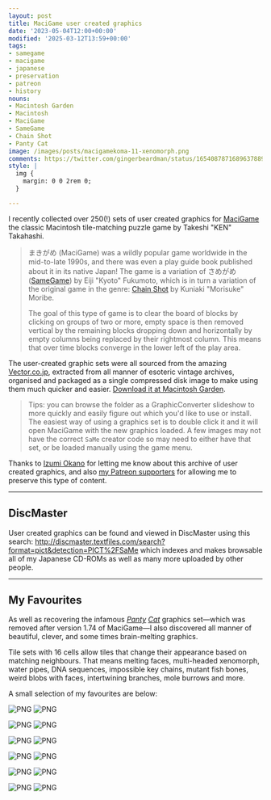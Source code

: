 ```yaml
---
layout: post
title: MaciGame user created graphics
date: '2023-05-04T12:00+00:00'
modified: '2025-03-12T13:59+00:00'
tags:
- samegame
- macigame
- japanese
- preservation
- patreon
- history
nouns:
- Macintosh Garden
- Macintosh
- MaciGame
- SameGame
- Chain Shot
- Panty Cat
image: /images/posts/macigamekoma-11-xenomorph.png
comments: https://twitter.com/gingerbeardman/status/1654087871689637889
style: |
  img {
    margin: 0 0 2rem 0;
  }

---
```


I recently collected over 250(!) sets of user created graphics for [MaciGame](https://macintoshgarden.org/games/macigame) the classic Macintosh tile-matching puzzle game by Takeshi "KEN" Takahashi.

> まきがめ (MaciGame) was a wildly popular game worldwide in the mid-to-late 1990s, and there was even a play guide book published about it in its native Japan! The game is a variation of さめがめ ([SameGame](https://gamicus.fandom.com/wiki/SameGame)) by Eiji "Kyoto" Fukumoto, which is in turn a variation of the original game in the genre: [Chain Shot](https://www.asahi-net.or.jp/~ky6k-mrb/chainsht.htm) by Kuniaki "Morisuke" Moribe.
> 
> The goal of this type of game is to clear the board of blocks by clicking on groups of two or more, empty space is then removed vertical by the remaining blocks dropping down and horizontally by empty columns being replaced by their rightmost column. This means that over time blocks converge in the lower left of the play area.

The user-created graphic sets were all sourced from the amazing [Vector.co.jp](https://www.vector.co.jp/vpack/filearea/osx/game/puzzle/makigame/), extracted from all manner of esoteric vintage archives, organised and packaged as a single compressed disk image to make using them much quicker and easier. [Download it at Macintosh Garden](https://macintoshgarden.org/games/macigame).

> Tips: you can browse the folder as a GraphicConverter slideshow to more quickly and easily figure out which you'd like to use or install. The easiest way of using a graphics set is to double click it and it will open MaciGame with the new graphics loaded. A few images may not have the correct `SaMe` creator code so may need to either have that set, or be loaded manually using the game menu.

Thanks to [Izumi Okano](https://twitter.com/haeckel) for letting me know about this archive of user created graphics, and also [my Patreon supporters](https://www.patreon.com/gingerbeardman) for allowing me to preserve this type of content.

----

## DiscMaster

User created graphics can be found and viewed in DiscMaster using this search: <a href="http://discmaster.textfiles.com/search?format=pict&detection=PICT%2FSaMe">http://discmaster.textfiles.com/search?format=pict&detection=PICT%2FSaMe</a> which indexes and makes browsable all of my Japanese CD-ROMs as well as many more uploaded by other people.

----

## My Favourites

As well as recovering the infamous _[Panty](https://web.archive.org/web/20241218105633/http://hp.vector.co.jp/authors/VA001976/index_e.html) [Cat](https://web.archive.org/web/20051229121318/http://www.kibo.com/exegesis/panty_cat.shtml)_ graphics set—which was removed after version 1.74 of MaciGame—I also discovered all manner of beautiful, clever, and some times brain-melting graphics. 

Tile sets with 16 cells allow tiles that change their appearance based on matching neighbours. That means melting faces, multi-headed xenomorph, water pipes, DNA sequences, impossible key chains, mutant fish bones, weird blobs with faces, intertwining branches, mole burrows and more.

A small selection of my favourites are below:

![PNG](/images/posts/macigamekoma-01-usa-chan.png#compare) ![PNG](/images/posts/macigamekoma-02-panty-cat.png#compare)<br>

![PNG](/images/posts/macigamekoma-03-monkey.png#compare) ![PNG](/images/posts/macigamekoma-04-spheres.png#compare)<br>

![PNG](/images/posts/macigamekoma-05-autumn.png#compare) ![PNG](/images/posts/macigamekoma-06-cookies.png#compare)<br>

![PNG](/images/posts/macigamekoma-07-eggs.png#compare) ![PNG](/images/posts/macigamekoma-08-faces.png#compare)<br>

![PNG](/images/posts/macigamekoma-10-roadworks.png#compare) ![PNG](/images/posts/macigamekoma-09-lines.png#compare)<br>

![PNG](/images/posts/macigamekoma-11-xenomorph.png#compare) ![PNG](/images/posts/macigamekoma-12-zippo.png#compare)<br>

<br clear="both">
